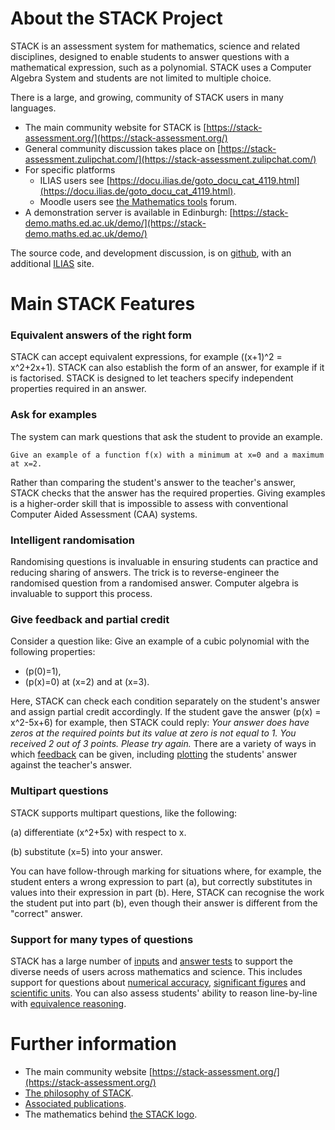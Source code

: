 # About the STACK Project

STACK is an assessment system for mathematics, science and related disciplines, designed to enable students to answer questions with a mathematical expression, such as a polynomial.  STACK uses a Computer Algebra System and students are not limited to multiple choice.

There is a large, and growing, community of STACK users in many languages.

* The main community website for STACK is [https://stack-assessment.org/](https://stack-assessment.org/)
* General community discussion takes place on [https://stack-assessment.zulipchat.com/](https://stack-assessment.zulipchat.com/)
* For specific platforms
  * ILIAS users see [https://docu.ilias.de/goto_docu_cat_4119.html](https://docu.ilias.de/goto_docu_cat_4119.html).
  * Moodle users see [the Mathematics tools](https://moodle.org/mod/forum/view.php?id=752) forum.
* A demonstration server is available in Edinburgh:  [https://stack-demo.maths.ed.ac.uk/demo/](https://stack-demo.maths.ed.ac.uk/demo/)

The source code, and development discussion, is on [github](http://github.com/maths/moodle-qtype_stack/issues), with an additional [ILIAS](https://github.com/ilifau/assStackQuestion/) site.

# Main STACK Features

### Equivalent answers of the right form ###

STACK can accept equivalent expressions, for example \((x+1)^2 = x^2+2x+1\). STACK can also establish the form of an answer, for example if it is factorised.  STACK is designed to let teachers specify independent properties required in an answer.

### Ask for examples ###

The system can mark questions that ask the student to provide an example.

    Give an example of a function f(x) with a minimum at x=0 and a maximum at x=2.

Rather than comparing the student's answer to the teacher's answer, STACK checks that the answer has the required properties.  Giving examples is a higher-order skill that is impossible to assess with conventional Computer Aided Assessment (CAA) systems.

### Intelligent randomisation ###

Randomising questions is invaluable in ensuring students can practice and reducing sharing of answers. The trick is to reverse-engineer the randomised question from a randomised answer. Computer algebra is invaluable to support this process.

### Give feedback and partial credit ###

Consider a question like:
Give an example of a cubic polynomial with the following properties:

* \(p(0)=1\),
* \(p(x)=0\) at \(x=2\) and at \(x=3\).

Here, STACK can check each condition separately on the student's answer and assign partial credit accordingly. If the student gave the answer \(p(x) = x^2-5x+6\) for example, then STACK could reply: _Your answer does have zeros at the required points but its value at zero is not equal to 1. You received 2 out of 3 points. Please try again._ There are a variety of ways in which [feedback](../Authoring/Feedback.md) can be given, including [plotting](../CAS/Plots.md) the students' answer against the teacher's answer.

### Multipart questions

STACK supports multipart questions, like the following:

(a) differentiate \(x^2+5x\) with respect to x.

(b) substitute \(x=5\) into your answer.

You can have follow-through marking for situations where, for example, the student enters a wrong expression to part (a), but correctly substitutes in values into their expression in part (b). Here, STACK can recognise the work the student put into part (b), even though their answer is different from the "correct" answer.

### Support for many types of questions

STACK has a large number of [inputs](../Authoring/Inputs.md) and [answer tests](../Authoring/Answer_Tests/index.md) to support the diverse needs of users across mathematics and science. This includes support for questions about [numerical accuracy](../Authoring/Answer_Tests/Numerical.md), [significant figures](../Authoring/Answer_Tests/Numerical.md#Significant_figure_testing) and [scientific units](../Topics/Units.md). You can also assess students' ability to reason line-by-line with [equivalence reasoning](../Authoring/Equivalence_reasoning.md). 

# Further information

* The main community website [https://stack-assessment.org/](https://stack-assessment.org/)
* [The philosophy of STACK](The_philosophy_of_STACK.md).
* [Associated publications](Publications.md).
* The mathematics behind [the STACK logo](Logo.md).

